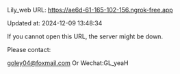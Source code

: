 Lily_web URL: https://ae6d-61-165-102-156.ngrok-free.app

Updated at: 2024-12-09 13:48:34

If you cannot open this URL, the server might be down.

Please contact: 

goley04@foxmail.com Or Wechat:GL_yeaH